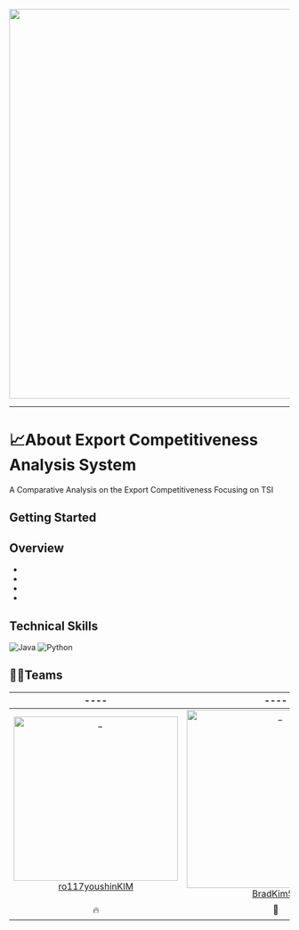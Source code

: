 <p align="center">
<img src = "https://user-images.githubusercontent.com/86038910/167450039-21db013c-25fc-4e45-b882-8d4614b43c7c.png" width="700px">
</p>

--------------------------------------------
# 📈About Export Competitiveness Analysis System
A Comparative Analysis on the Export Competitiveness Focusing on TSI


## Getting Started



## Overview
+
+
+
+
## Technical Skills
![Java](https://img.shields.io/badge/java-%23ED8B00.svg?style=for-the-badge&logo=java&logoColor=white)
![Python](https://img.shields.io/badge/python-3670A0?style=for-the-badge&logo=python&logoColor=ffdd54)
## 👨‍💻Teams
|  ----  |  ----  |  ----  | 
| :----------: |  :--------:  |  :---------: |  
| [<img src="https://avatars.githubusercontent.com/u/86038910?v=4" width=295px alt="_"/>ro117youshinKIM](https://github.com/ro117youshinKIM) | [<img src="https://avatars.githubusercontent.com/u/63415138?v=4" width=320px alt="_"/>BradKim59](https://github.com/BradKim59) | [<img src="https://avatars.githubusercontent.com/u/102018797?v=4" width=295px alt="_"/>SeungChanAhn](https://github.com/SeungChanAhn) | 
|  🔥   |    🚴   |   ⚽  | 
